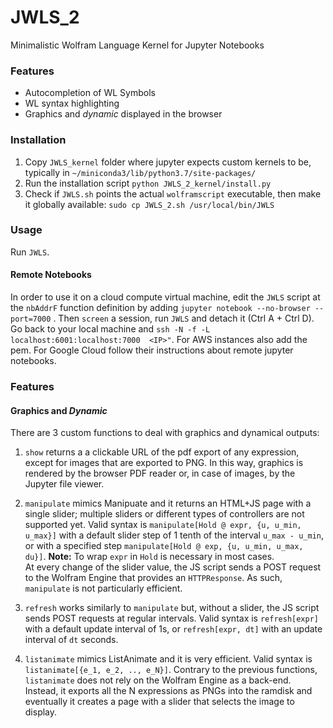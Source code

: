# JWLS_2
Minimalistic Wolfram Language Kernel for Jupyter Notebooks

### Features

* Autocompletion of WL Symbols
* WL syntax highlighting
* Graphics and *dynamic* displayed in the browser

### Installation

1. Copy `JWLS_kernel` folder where jupyter expects custom kernels to be, typically in `~/miniconda3/lib/python3.7/site-packages/` 
2. Run the installation script  `python JWLS_2_kernel/install.py` 
3. Check if `JWLS.sh` points the actual `wolframscript` executable, then make it globally available: `sudo cp JWLS_2.sh /usr/local/bin/JWLS`

### Usage 

Run `JWLS`. 


#### Remote Notebooks

In order to use it on a cloud compute virtual machine, edit the `JWLS` script at the `nbAddrF` function definition by adding `jupyter notebook --no-browser --port=7000` . Then `screen` a session, run `JWLS` and detach it (Ctrl A + Ctrl D). Go back to your local machine and   `ssh -N -f -L  localhost:6001:localhost:7000  <IP>"`.
For AWS instances also add the pem. For Google Cloud follow their instructions about remote jupyter notebooks. 


### Features 



#### Graphics and *Dynamic*

There are 3 custom functions to deal with graphics and dynamical outputs:

1. `show` returns a a clickable URL of the pdf export of any expression, except for images that are exported to PNG. In this way, graphics is rendered by the browser PDF reader or, in case of images, by the Jupyter file viewer.

2. `manipulate` mimics Manipuate and it returns an HTML+JS page with a single slider; multiple sliders or different types of controllers are not supported yet. Valid syntax is `manipulate[Hold @ expr, {u, u_min, u_max}]` with a default slider step of 1 tenth of the interval `u_max - u_min`, or with a specified step `manipulate[Hold @ exp, {u, u_min, u_max, du}]`. **Note:** To wrap `expr` in `Hold` is necessary in most cases.  
At every change of the slider value, the JS script sends a POST request to the Wolfram Engine that provides an `HTTPResponse`.  As such, `manipulate` is not particularly efficient.

3. `refresh` works similarly to `manipulate` but, without a slider, the JS script sends POST requests at regular intervals.  Valid syntax is `refresh[expr]` with a default update interval of 1s, or `refresh[expr, dt]` with an update interval of `dt` seconds.

4. `listanimate` mimics ListAnimate and it is very efficient. Valid syntax is `listanimate[{e_1, e_2, .., e_N}]`. Contrary to the previous functions, `listanimate` does not rely on the Wolfram Engine as a back-end. Instead, it exports all the N expressions as PNGs into the ramdisk and eventually it creates a page with a slider that selects the image to display. 






